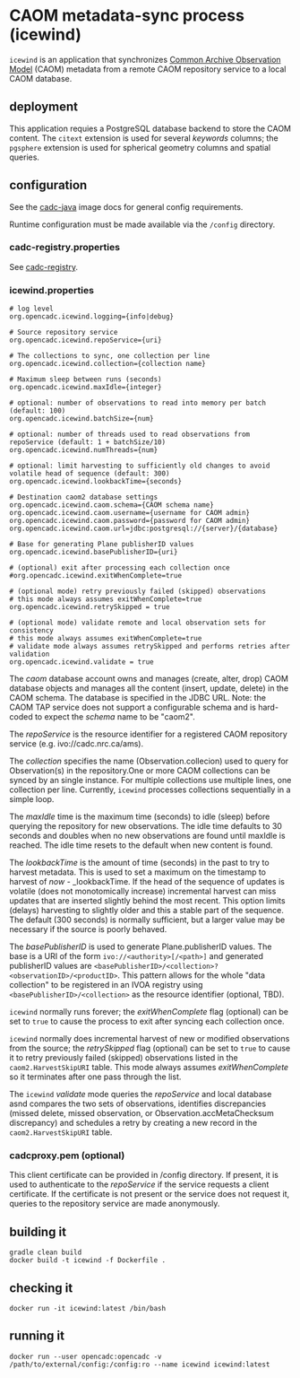 # CAOM metadata-sync process (icewind)

`icewind` is an application that synchronizes [Common Archive Observation Model](https://www.opencadc.org/caom2/)
(CAOM) metadata from a remote CAOM repository service to a local CAOM database.

## deployment
This application requies a PostgreSQL database backend to store the CAOM content. 
The `citext` extension is used for several _keywords_ columns; the `pgsphere` extension
is used for spherical geometry columns and spatial queries.

## configuration

See the [cadc-java](https://github.com/opencadc/docker-base/tree/master/cadc-java)
image docs for general config requirements.

Runtime configuration must be made available via the `/config` directory.

### cadc-registry.properties

See <a href="https://github.com/opencadc/reg/tree/master/cadc-registry">cadc-registry</a>.

### icewind.properties
```
# log level
org.opencadc.icewind.logging={info|debug}

# Source repository service
org.opencadc.icewind.repoService={uri}

# The collections to sync, one collection per line
org.opencadc.icewind.collection={collection name}

# Maximum sleep between runs (seconds)
org.opencadc.icewind.maxIdle={integer}

# optional: number of observations to read into memory per batch (default: 100)
org.opencadc.icewind.batchSize={num}

# optional: number of threads used to read observations from repoService (default: 1 + batchSize/10)
org.opencadc.icewind.numThreads={num}

# optional: limit harvesting to sufficiently old changes to avoid volatile head of sequence (default: 300)
org.opencadc.icewind.lookbackTime={seconds}

# Destination caom2 database settings
org.opencadc.icewind.caom.schema={CAOM schema name}
org.opencadc.icewind.caom.username={username for CAOM admin}
org.opencadc.icewind.caom.password={password for CAOM admin}
org.opencadc.icewind.caom.url=jdbc:postgresql://{server}/{database}

# Base for generating Plane publisherID values
org.opencadc.icewind.basePublisherID={uri}

# (optional) exit after processing each collection once
#org.opencadc.icewind.exitWhenComplete=true

# (optional mode) retry previously failed (skipped) observations
# this mode always assumes exitWhenComplete=true
org.opencadc.icewind.retrySkipped = true

# (optional mode) validate remote and local observation sets for consistency
# this mode always assumes exitWhenComplete=true
# validate mode always assumes retrySkipped and performs retries after validation
org.opencadc.icewind.validate = true
```

The _caom_ database account owns and manages (create, alter, drop) CAOM database objects
and manages all the content (insert, update, delete) in the CAOM schema. The database is 
specified in the JDBC URL. Note: the CAOM TAP service does not support a configurable schema 
and is hard-coded to expect the _schema_ name to be "caom2".

The _repoService_ is the resource identifier for a registered CAOM repository service 
(e.g. ivo://cadc.nrc.ca/ams).

The _collection_ specifies the name (Observation.collecion) used to query for Observation(s) 
in the repository.One or more CAOM collections can be synced by an single instance.  For 
multiple collections use multiple lines, one collection per line. Currently, `icewind` 
processes collections sequentially in a simple loop.

The _maxIdle_ time is the maximum time (seconds) to idle (sleep) before querying the 
repository for new observations. The idle time defaults to 30 seconds and doubles
when no new observations are found until maxIdle is reached. The idle time 
resets to the default when new content is found.

  The _lookbackTime_ is the amount of time (seconds) in the past to try to harvest metadata. This is
used to set a maximum on the timestamp to harvest of _now_ - _lookbackTime. If the head of the sequence
of updates is volatile (does not monotomically increase) incremental harvest can miss updates that are
inserted slightly behind the most recent. This option limits (delays) harvesting to slightly older 
and this a stable part of the sequence. The default (300 seconds) is normally sufficient, but a larger
value may be necessary if the source is poorly behaved.

The _basePublisherID_ is used to generate Plane.publisherID values. The base 
is a URI of the form `ivo://<authority>[/<path>]` and generated publisherID values
are `<basePublisherID>/<collection>?<observationID>/<productID>`. This pattern 
allows for the whole "data collection" to be registered in an IVOA registry using
`<basePublisherID>/<collection>` as the resource identifier (optional, TBD).

`icewind` normally runs forever; the _exitWhenComplete_ flag (optional) can
be set to `true` to cause the process to exit after syncing each collection once.

`icewind` normally does incremental harvest of new or modified observations from 
the source; the _retrySkipped_ flag (optional) can be set to `true` to cause it to
retry previously failed (skipped) observations listed in the `caom2.HarvestSkipURI`
table. This mode always assumes _exitWhenComplete_ so it terminates after one pass
through the list.

The `icewind` _validate_ mode queries the _repoService_ and local database asnd compares the
two sets of observations, identifies discrepancies (missed delete, missed observation, or 
Observation.accMetaChecksum discrepancy) and schedules a retry by creating a new record
in the `caom2.HarvestSkipURI` table.

### cadcproxy.pem (optional)
This client certificate can be provided in /config directory. If present, it is used to 
authenticate to the _repoService_ if the service requests a client certificate. If 
the certificate is not present or the service does not request it, queries to 
the repository service are made anonymously.

## building it
```
gradle clean build
docker build -t icewind -f Dockerfile .
```

## checking it
```
docker run -it icewind:latest /bin/bash
```

## running it
```
docker run --user opencadc:opencadc -v /path/to/external/config:/config:ro --name icewind icewind:latest
```
